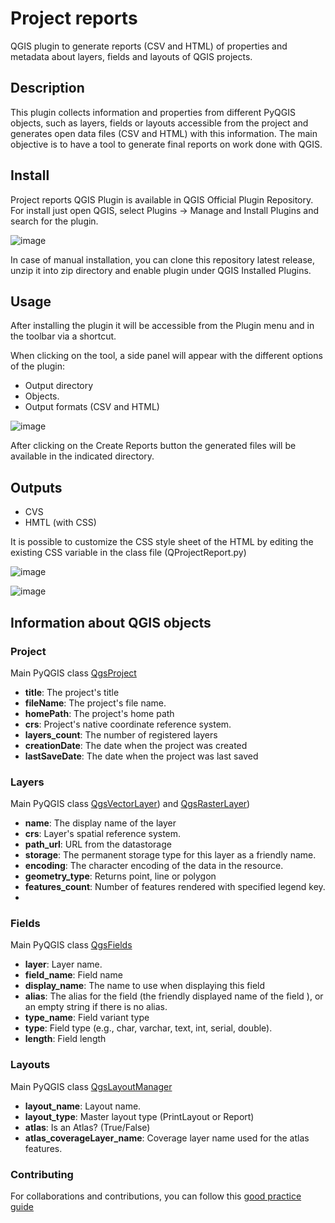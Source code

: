 # Project reports

QGIS plugin to generate reports (CSV and HTML) of properties and metadata about layers, fields and layouts of QGIS projects.

## Description

This plugin collects information and properties from different PyQGIS objects, such as layers, fields or layouts accessible from the project and generates open data files (CSV and HTML) with this information. The main objective is to have a tool to generate final reports on work done with QGIS.

## Install

Project reports QGIS Plugin is available in QGIS Official Plugin Repository. For install just open QGIS, select Plugins -> Manage and Install Plugins and search for the plugin.

![image](https://user-images.githubusercontent.com/4746157/211209142-df602460-01be-42df-98e4-b0bb9211df73.png)


In case of manual installation, you can clone this repository latest release, unzip it into zip directory and enable plugin under QGIS Installed Plugins.

## Usage

After installing the plugin it will be accessible from the Plugin menu and in the toolbar via a shortcut.

When clicking on the tool, a side panel will appear with the different options of the plugin:

- Output directory
- Objects.
- Output formats (CSV and HTML)

![image](https://user-images.githubusercontent.com/4746157/211208664-d3b716d4-957d-42e4-8666-7b08f23b88b8.png)

After clicking on the Create Reports button the generated files will be available in the indicated directory.

## Outputs

- CVS
- HMTL (with CSS)

It is possible to customize the CSS style sheet of the HTML by editing the existing CSS variable in the class file (QProjectReport.py)

![image](https://user-images.githubusercontent.com/4746157/211212255-86c0924b-4eda-4f64-bdb1-07c8438db6a7.png)

![image](https://user-images.githubusercontent.com/4746157/211209086-a60984cf-5bb9-4415-9977-aa919f83f567.png)

## Information about QGIS objects

### Project

Main PyQGIS class [QgsProject](https://qgis.org/pyqgis/master/core/QgsProject.html#module-QgsProject)

- **title**: The project's title
- **fileName**: The project's file name.
- **homePath**: The project's home path
- **crs**: Project's native coordinate reference system.
- **layers_count**: The number of registered layers
- **creationDate**: The date when the project was created
- **lastSaveDate**: The date when the project was last saved

### Layers

Main PyQGIS class [QgsVectorLayer](https://qgis.org/pyqgis/master/core/QgsVectorLayer.html#module-QgsVectorLayer)) and [QgsRasterLayer](https://qgis.org/pyqgis/master/core/QgsRasterLayer.html#module-QgsRasterLayer))

- **name**: The display name of the layer
- **crs**: Layer's spatial reference system.
- **path_url**: URL from the datastorage
- **storage**: The permanent storage type for this layer as a friendly name.
- **encoding**: The character encoding of the data in the resource. 
- **geometry_type**: Returns point, line or polygon
- **features_count**: Number of features rendered with specified legend key.
- 
### Fields

Main PyQGIS class [QgsFields](https://qgis.org/pyqgis/master/core/QgsFields.html#module-QgsFields)

- **layer**: Layer name.
- **field_name**: Field name
- **display_name**: The name to use when displaying this field
- **alias**: The alias for the field (the friendly displayed name of the field ), or an empty string if there is no alias.
- **type_name**: Field variant type
- **type**: Field type (e.g., char, varchar, text, int, serial, double).
- **length**: Field length

### Layouts

Main PyQGIS class [QgsLayoutManager](https://qgis.org/pyqgis/master/core/QgsLayoutManager.html#qgis.core.QgsLayoutManager.layouts)

- **layout_name**: Layout name.
- **layout_type**: Master layout type (PrintLayout or Report)
- **atlas**: Is an Atlas? (True/False)
- **atlas_coverageLayer_name**: Coverage layer name used for the atlas features.

### Contributing

For collaborations and contributions, you can follow this [good practice guide](https://github.com/firstcontributions/first-contributions)


